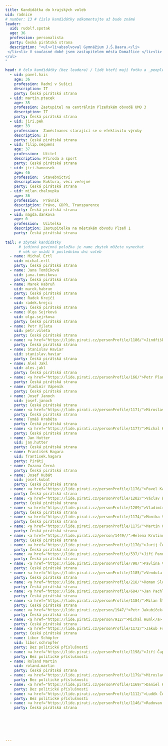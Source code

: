 ```yaml
---
title: Kandidátka do krajských voleb
uid: radnice
# number: 13 # číslo kandidátky odkomentujte až bude známé
leader:
  uid: rudolf.spotak
  age: 36
  profession: personalista
  party: Česká pirátská strana
  description: "<ul><li>absolvoval Gymnážium J.Š.Baara.</li>
 </li><li> V současné době jsem zastupitelem města Domažlice </li><li> věnuje se lidským zdrojům </li>
</ul>
"

head: # čelo kandidátky (bez leadera) / lidé kteří mají fotku a _people/jmeno.md
  - uid: pavel.hais
    age: 36
    profession: Radní v Sušici
    description: IT
    party: Česká pirátská strana
  - uid: martin.ptacek
    age: 35
    profession: Zastupitel na centrálním Plzeňském obvodě UMO 3
    description: IT
    party: Česká pirátská strana
  - uid: jiri.pek
    age: 33
    profession:  Zaměstnanec starající se o efektivitu výroby
    description: IT
    party: Česká pirátská strana
  - uid: filip.sequens
    age: 37
    profession:  Učitel
    description: Příroda a sport
    party: Česká pirátská strana
  - uid: jiri.hanousek
    age: 46
    profession:  Stavebnictví
    description: Kuktura, věci veřejné
    party: Česká pirátská strana
  - uid: milan.chaloupka
    age: 36
    profession:  Právník
    description: Právo, GDPR, Transparence
    party: Česká pirátská strana
  - uid: magda.dankova
    age: 0
    profession:  Učitelka
    description: Zastupitelka na městském obvodu Plzeň 1
    party: Česká pirátská strana
    
tail: # zbytek kandidatky
      # jedinná povinná položka je name zbytek můžete vynechat
      # věk se uvádí k poslednímu dni voleb
  - name: Michal Ertl
    uid: michal.ertl
    party: Česká pirátská strana
  - name: Jana Tomšíková
    uid: jana.tomsikova
    party: Česká pirátská strana
  - name: Marek Habruň
    uid: marek.habrun
    party: Česká pirátská strana
  - name: Radek Krejčí
    uid: radek.krejci
    party: Česká pirátská strana
  - name: Olga Sejrková
    uid: olga.sejrkova
    party: Česká pirátská strana
  - name: Petr Vileta
    uid: petr.vileta
    party: Česká pirátská strana
  - name: <a href="https://lide.pirati.cz/personProfile/1186/">Jindřiška Šrámková</a>
    party: Česká pirátská strana
  - name: Stanislav Haviar
    uid: stanislav.haviar
    party: Česká pirátská strana
  - name: Aleš Jakl 
    uid: ales.jakl
    party: Česká pirátská strana
  - name: <a href="https://lide.pirati.cz/personProfile/166/">Petr Planeta</a>
    party: Česká pirátská strana
  - name: Vladimír Vápeník 
    party: Česká pirátská strana
  - name: Josef Janoch 
    uid: josef.janoch
    party: Česká pirátská strana
  - name: <a href="https://lide.pirati.cz/personProfile/1171/">Miroslav Vaňáček</a> 
    party: Česká pirátská strana
  - name: Tomáš Hraběta
    party: Česká pirátská strana
  - name: <a href="https://lide.pirati.cz/personProfile/1177/">Michal Hermann</a>
    party: Česká pirátská strana
  - name: Jan Hutter
    uid: jan.hutter
    party: Česká pirátská strana
  - name: František Hagara
    uid: frantisek.hagara
    party: Piráti
  - name: Zuzana Černá
    party: Česká pirátská strana
  - name: Josef Kubát
    uid: josef.kubat
    party: Česká pirátská strana
  - name: <a href="https://lide.pirati.cz/personProfile/1176/">Pavel Kašík</a>
    party: Česká pirátská strana
  - name: <a href="https://lide.pirati.cz/personProfile/1202/">Václav Bouček</a>
    party: Česká pirátská strana
  - name: <a href="https://lide.pirati.cz/personProfile/1209/">Vladimíra Janovcová</a>
    party: Česká pirátská strana
  - name: <a href="https://lide.pirati.cz/personProfile/1174/">Monika Soukupová</a>
    party: Česká pirátská strana
  - name: <a href="https://lide.pirati.cz/personProfile/1175/">Martin Ouda</a>
    party: Česká pirátská strana
  - name: <a href="https://lide.pirati.cz/person/1449//">Helena Krutinová</a>
    party: Česká pirátská strana
  - name: <a href="https://lide.pirati.cz/personProfile/1170/">Jurij Černopaščenko</a>
    party: Česká pirátská strana
  - name: <a href="https://lide.pirati.cz/personProfile/537/">Jiří Panuška</a>
    party: Česká pirátská strana
  - name: <a href="https://lide.pirati.cz/personProfile/790/">Pavlína Vacková</a>
    party: Česká pirátská strana
  - name: <a href="https://lide.pirati.cz/personProfile/1185/">Vendula Polanová</a>
    party: Česká pirátská strana
  - name: <a href="https://lide.pirati.cz/personProfile/218/">Roman Sloup</a>
    party: Česká pirátská strana
  - name: <a href="https://lide.pirati.cz/personProfile/684/">Jan Pachl</a>
    party: Česká pirátská strana
  - name: <a href="https://lide.pirati.cz/personProfile/1184/">Milan Štrup</a>
    party: Česká pirátská strana
  - name: <a href="https://lide.pirati.cz/person/1947/">Petr Jakubíček</a>
    party: Česká pirátská strana
  - name: <a href="https://lide.pirati.cz/person/912/">Michal Huml</a>
    party: Česká pirátská strana
  - name: <a href="https://lide.pirati.cz/personProfile/1172/">Jakub Frühauf</a>
    party: Česká pirátská strana
  - name: Libor Schöpfer
    uid: libor.schropfer
    party: Bez politické příslušnosti
  - name: <a href="https://lide.pirati.cz/personProfile/1198/">Jiří Čapek</a>
    party: Bez politické příslušnosti 
  - name: Roland Martin
    uid: roland.martin
    party: Česká pirátská strana
  - name: <a href="https://lide.pirati.cz/personProfile/1179/">Miroslav Červený</a>
    party: Bez politické příslušnosti
  - name: <a href="https://lide.pirati.cz/personProfile/1169/">Daniel Horák</a>
    party: Bez politické příslušnosti
  - name: <a href="https://lide.pirati.cz/personProfile/1112/">Luděk Červený</a>
    party: Bez politické příslušnosti
  - name: <a href="https://lide.pirati.cz/personProfile/1146/">Radovan Poór</a>
    party: Česká pirátská strana
    
    
   
    
    
    
---
```

